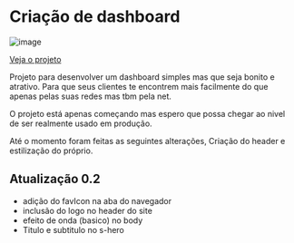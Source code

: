 # Criação de dashboard

![image](https://github.com/DouglasReiz/dashboardLeo/assets/85238953/cbba6580-070f-4f2a-ae65-e195faeea53f)

[Veja o projeto](https://dashboard-leo.netlify.app)


Projeto para desenvolver um dashboard simples mas que seja bonito e atrativo. Para que seus clientes te encontrem mais facilmente do que apenas pelas suas redes mas tbm pela net.

O projeto está apenas começando mas espero que possa chegar ao nivel de ser realmente usado em produção.

Até o momento foram feitas as seguintes alterações, Criação do header e estilização do próprio.

## Atualização 0.2

- adição do favIcon na aba do navegador
- inclusão do logo no header do site
- efeito de onda (basico) no body
- Titulo e subtitulo no s-hero